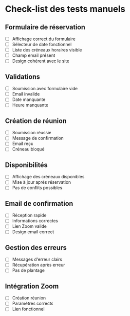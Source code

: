 # Check-list des tests manuels

## Formulaire de réservation
- [ ] Affichage correct du formulaire
- [ ] Sélecteur de date fonctionnel
- [ ] Liste des créneaux horaires visible
- [ ] Champ email présent
- [ ] Design cohérent avec le site

## Validations
- [ ] Soumission avec formulaire vide
- [ ] Email invalide
- [ ] Date manquante
- [ ] Heure manquante

## Création de réunion
- [ ] Soumission réussie
- [ ] Message de confirmation
- [ ] Email reçu
- [ ] Créneau bloqué

## Disponibilités
- [ ] Affichage des créneaux disponibles
- [ ] Mise à jour après réservation
- [ ] Pas de conflits possibles

## Email de confirmation
- [ ] Réception rapide
- [ ] Informations correctes
- [ ] Lien Zoom valide
- [ ] Design email correct

## Gestion des erreurs
- [ ] Messages d'erreur clairs
- [ ] Récupération après erreur
- [ ] Pas de plantage

## Intégration Zoom
- [ ] Création réunion
- [ ] Paramètres corrects
- [ ] Lien fonctionnel 